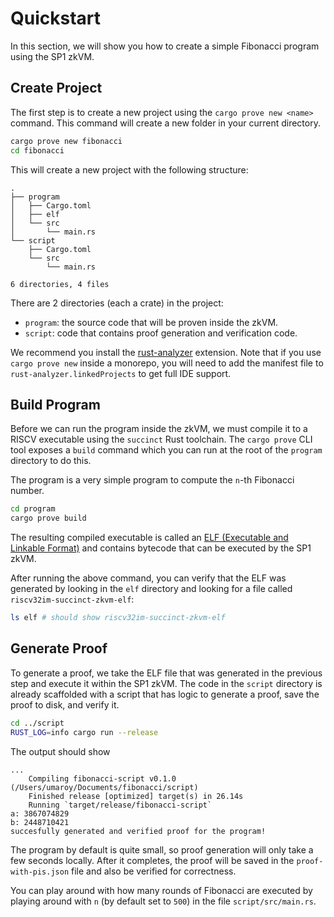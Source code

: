 # Quickstart

In this section, we will show you how to create a simple Fibonacci program using the SP1 zkVM.

## Create Project

The first step is to create a new project using the `cargo prove new <name>` command. This command will create a new folder in your current directory.

```bash
cargo prove new fibonacci
cd fibonacci
```

This will create a new project with the following structure:

```
.
├── program
│   ├── Cargo.toml
│   ├── elf
│   └── src
│       └── main.rs
└── script
    ├── Cargo.toml
    └── src
        └── main.rs

6 directories, 4 files
```

There are 2 directories (each a crate) in the project: 
- `program`: the source code that will be proven inside the zkVM.
- `script`: code that contains proof generation and verification code.

We recommend you install the [rust-analyzer](https://marketplace.visualstudio.com/items?itemName=rust-lang.rust-analyzer) extension.
Note that if you use `cargo prove new` inside a monorepo, you will need to add the manifest file to `rust-analyzer.linkedProjects` to get full IDE support.

## Build Program

Before we can run the program inside the zkVM, we must compile it to a RISCV executable using the `succinct` Rust toolchain. The `cargo prove` CLI tool exposes a `build` command which you can run at the root of the `program` directory to do this. 

The program is a very simple program to compute the `n`-th Fibonacci number. 

```bash
cd program
cargo prove build
```

The resulting compiled executable is called an [ELF (Executable and Linkable Format)](https://en.wikipedia.org/wiki/Executable_and_Linkable_Format) and contains bytecode that can be executed by the SP1 zkVM.


After running the above command, you can verify that the ELF was generated by looking in the `elf` directory and looking for a file called `riscv32im-succinct-zkvm-elf`:
```bash
ls elf # should show riscv32im-succinct-zkvm-elf
```

## Generate Proof

To generate a proof, we take the ELF file that was generated in the previous step and execute it within the SP1 zkVM. The code in the `script` directory is already scaffolded with a script that has logic to generate a proof, save the proof to disk, and verify it.

```bash
cd ../script
RUST_LOG=info cargo run --release
```

The output should show
```
...
    Compiling fibonacci-script v0.1.0 (/Users/umaroy/Documents/fibonacci/script)
    Finished release [optimized] target(s) in 26.14s
    Running `target/release/fibonacci-script`
a: 3867074829
b: 2448710421
succesfully generated and verified proof for the program!
```

The program by default is quite small, so proof generation will only take a few seconds locally. After it completes, the proof will be saved in the `proof-with-pis.json` file and also be verified for correctness.

You can play around with how many rounds of Fibonacci are executed by playing around with `n` (by default set to `500`) in the file `script/src/main.rs`.